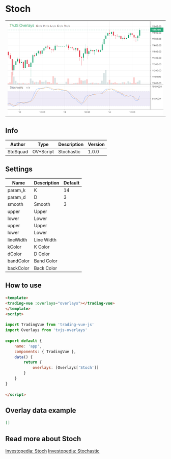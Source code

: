 
# Stoch

<table><tr><td>
  <img width="800" heigth="480" src="screen.png" alt="screen">
</td></tr></table>

## Info

| Author | Type | Description | Version |
| ------ | ---- | ----------- | ------- |
| StdSquad | OV+Script | Stochastic | 1.0.0 |


## Settings

| Name | Description | Default |
| ---- | ----------- | ------- |
| param_k | K | 14 |
| param_d | D | 3 |
| smooth | Smooth | 3 |
| upper | Upper |  |
| lower | Lower |  |
| upper | Upper |  |
| lower | Lower |  |
| lineWidth | Line Width |  |
| kColor | K Color |  |
| dColor | D Color |  |
| bandColor | Band Color |  |
| backColor | Back Color |  |

## How to use

```html
<template>
<trading-vue :overlays="overlays"></trading-vue>
</template>
<script>

import TradingVue from 'trading-vue-js'
import Overlays from 'tvjs-overlays'

export default {
    name: 'app',
    components: { TradingVue },
    data() {
        return {
            overlays: [Overlays['Stoch']]
        }
    }
}

</script>

```

## Overlay data example

```json
[]
```

## Read more about Stoch

[Investopedia: Stoch](https://www.investopedia.com/search?q=Stoch)
[Investopedia: Stochastic](https://www.investopedia.com/search?q=Stochastic)

